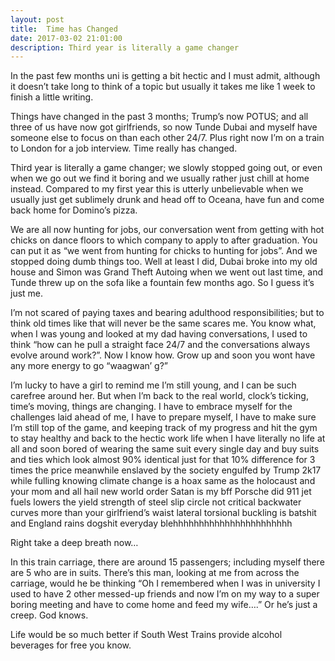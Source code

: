 ```yaml
---
layout: post
title:  Time has Changed
date: 2017-03-02 21:01:00
description: Third year is literally a game changer
---
```

In the past few months uni is getting a bit hectic and I must admit, although it doesn’t take long to think of a topic but usually it takes me like 1 week to finish a little writing.

Things have changed in the past 3 months; Trump’s now POTUS; and all three of us have now got girlfriends, so now Tunde Dubai and myself have someone else to focus on than each other 24/7. Plus right now I’m on a train to London for a job interview. Time really has changed.

Third year is literally a game changer; we slowly stopped going out, or even when we go out we find it boring and we usually rather just chill at home instead. Compared to my first year this is utterly unbelievable when we usually just get sublimely drunk and head off to Oceana, have fun and come back home for Domino’s pizza.

We are all now hunting for jobs, our conversation went from getting with hot chicks on dance floors to which company to apply to after graduation. You can put it as “we went from hunting for chicks to hunting for jobs”. And we stopped doing dumb things too. Well at least I did, Dubai broke into my old house and Simon was Grand Theft Autoing when we went out last time, and Tunde threw up on the sofa like a fountain few months ago. So I guess it’s just me.

I’m not scared of paying taxes and bearing adulthood responsibilities; but to think old times like that will never be the same scares me. You know what, when I was young and looked at my dad having conversations, I used to think “how can he pull a straight face 24/7 and the conversations always evolve around work?”. Now I know how. Grow up and soon you wont have any more energy to go “waagwan’ g?”

I’m lucky to have a girl to remind me I’m still young, and I can be such carefree around her. But when I’m back to the real world, clock’s ticking, time’s moving, things are changing. I have to embrace myself for the challenges laid ahead of me, I have to prepare myself, I have to make sure I’m still top of the game, and keeping track of my progress and hit the gym to stay healthy and back to the hectic work life when I have literally no life at all and soon bored of wearing the same suit every single day and buy suits and ties which look almost 90% identical just for that 10% difference for 3 times the price meanwhile enslaved by the society engulfed by Trump 2k17 while fulling knowing climate change is a hoax same as the holocaust and your mom and all hail new world order Satan is my bff Porsche did 911 jet fuels lowers the yield strength of steel slip circle not critical backwater curves more than your girlfriend’s waist lateral torsional buckling is batshit and England rains dogshit everyday blehhhhhhhhhhhhhhhhhhhhhhh

Right take a deep breath now…

In this train carriage, there are around 15 passengers; including myself there are 5 who are in suits. There’s this man, looking at me from across the carriage, would he be thinking “Oh I remembered when I was in university I used to have 2 other messed-up friends and now I’m on my way to a super boring meeting and have to come home and feed my wife….” Or he’s just a creep. God knows.

Life would be so much better if South West Trains provide alcohol beverages for free you know.
